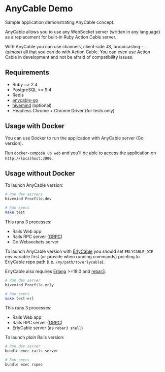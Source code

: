 # AnyCable Demo

Sample application demonstrating AnyCable concept.

AnyCable allows you to use any WebSocket server (written in any language) as a replacement for built-in Ruby Action Cable server.

With AnyCable you can use channels, client-side JS, broadcasting - (_almost_) all that you can do with Action Cable. You can even use Action Cable in development and not be afraid of compatibility issues.

## Requirements

- Ruby ~> 2.4
- PostgreSQL >= 9.4
- Redis
- [anycable-go](https://github.com/anycable/anycable-go)
- [hivemind](https://github.com/DarthSim/hivemind) (optional)
- Headless Chrome + Chrome Driver (for tests only)

## Usage with Docker

You can use Docker to run the application with AnyCable server (Go version).

Run `docker-compose up web` and you'll be able to access the application on `http://localhost:3000`.

## Usage without Docker

To launch AnyCable version:

```sh
# Run dev servers
hivemind Procfile.dev

# Run specs
make test
```

This runs 3 processes:
- Rails Web app
- Rails RPC server ([GRPC](http://www.grpc.io))
- Go Websockets server

To launch AnyCable version with [ErlyCable](https://github.com/anycable/erlycable) you should set `ERLYCABLE_DIR` env variable first (or provide when running commands) pointing to ErlyCable repo path (i.e. `/my/path/to/erlycable`).

ErlyCable also requires [Erlang](http://www.erlang.org) >=18.0 and [rebar3](https://www.rebar3.org).

```sh
# Run dev server
hivemind Procfile.erly

# Run specs
make test-erl
```

This runs 3 processes:
- Rails Web app
- Rails RPC server ([GRPC](http://www.grpc.io))
- ErlyCable server (as `rebar3 shell`)

To launch _plain_ Rails version:

```sh
# Run dev server
bundle exec rails server

# Run specs
bundle exec rspec
```

